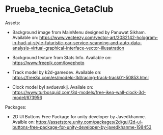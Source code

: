 # Prueba_tecnica_GetaClub

Assets:

- Background image from MainMenu designed by Panuwat Sikham. Available on: 
https://www.vecteezy.com/vector-art/2082142-hologram-in-hud-ui-style-futuristic-car-service-scanning-and-auto-data-analysis-virtual-graphical-interface-vector-illusatration

- Background texture from Stats Info. Available on:
https://www.freepik.com/lovephoto

- Track model by k2d-gamedev. Available on: https://free3d.com/es/modelo-3d/racing-track-track01-50853.html

- Clock model byI avduevskij. Availale on: https://www.turbosquid.com/3d-models/free-ikea-wall-clock-3d-model/673956

Packages:

- 2D UI Buttons Free Package for unity developer by Javedkhanme. Avaible on:
https://assetstore.unity.com/packages/2d/gui/2d-ui-buttons-free-package-for-unity-developer-by-javedkhanme-198453
 
